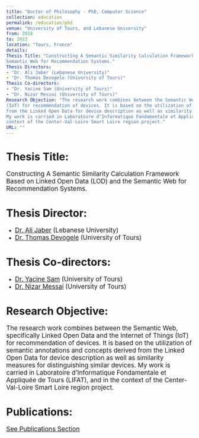 ```yaml
---
title: "Doctor of Philosophy - PhD, Computer Science"
collection: education
permalink: /education/phd
venue: "University of Tours, and Lebanese University"
from: 2018
to: 2023
location: "Tours, France"
details:
Thesis Title: "Constructing A Semantic Similarity Calculation Framework Based on Linked Open Data (LOD) and the
Semantic Web for Recommendation Systems."
Thesis Directors:
- "Dr. Ali Jaber (Lebanese University)"
- "Dr. Thomas Devogele (University of Tours)"
Thesis Co-directors:
- "Dr. Yacine Sam (University of Tours)"
- "Dr. Nizar Messai (University of Tours)"
Research Objective: "The research work combines between the Semantic Web, specifically Linked Open Data and the Internet of Things
(IoT) for recommendation of devices. It is based on the utilization of semantic annotations and concepts derived
from the Linked Open Data for device description as well as similarity measures for distinguishing similar devices.
My work is carried in Laboratoire d’Informatique Fondamentale et Appliquée de Tours (LIFAT), and in the
context of the Center-Val-Loire Smart Loire region project."
URL: ""
---
```


# Thesis Title:
<span style="font-size: 17px;">
Constructing A Semantic Similarity Calculation Framework Based on Linked Open Data (LOD) and the
Semantic Web for Recommendation Systems.
</span>

# Thesis Director:

-  <span style="font-size: 17px;"> [Dr. Ali Jaber](https://www.researchgate.net/profile/Ali-Jaber-2/2) (Lebanese University) </span>
-  <span style="font-size: 17px;"> [Dr. Thomas Devogele](https://www.researchgate.net/profile/Thomas-Devogele) (University of Tours)</span>
  

# Thesis Co-directors:

- <span style="font-size: 17px;"> [Dr. Yacine Sam](https://www.researchgate.net/profile/Yacine-Sam) (University of Tours)</span>
- <span style="font-size: 17px;"> [Dr. Nizar Messai](https://www.researchgate.net/profile/Nizar-Messai) (University of Tours)</span>

# Research Objective:
<span style="font-size: 17px;">
The research work combines between the Semantic Web, specifically Linked Open Data and the Internet of Things
(IoT) for recommendation of devices. It is based on the utilization of semantic annotations and concepts derived
from the Linked Open Data for device description as well as similarity measures for distinguishing similar devices.
My work is carried in Laboratoire d’Informatique Fondamentale et Appliquée de Tours (LIFAT), and in the
context of the Center-Val-Loire Smart Loire region project.
</span>

# Publications:
<span style="font-size: 17px;"> [See Publications Section](/publications) </span>
